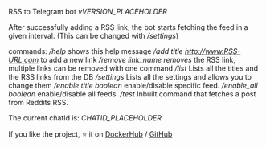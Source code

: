 RSS to Telegram bot *vVERSION_PLACEHOLDER* 

After successfully adding a RSS link, the bot starts fetching the feed in a given interval. (This can be changed with */settings*)

commands: 
*/help* shows this help message
*/add title http://www.RSS-URL.com* to add a new link
*/remove link_name removes* the RSS link, multiple links can be removed with one command
*/list* Lists all the titles and the RSS links from the DB
*/settings* Lists all the settings and allows you to change them
*/enable title boolean* enable/disable specific feed.
*/enable_all boolean* enable/disable all feeds.
*/test* Inbuilt command that fetches a post from Reddits RSS.

The current chatId is: *CHATID_PLACEHOLDER*

If you like the project, ⭐ it on [DockerHub](https://hub.docker.com/r/bokker/rss.to.telegram) / [GitHub](https://www.github.com/BoKKeR/RSS-to-Telegram-Bot)